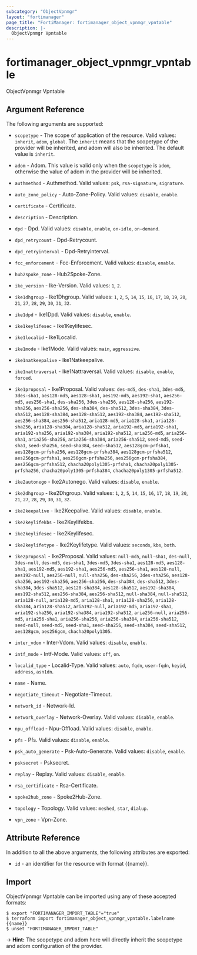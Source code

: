 ```yaml
---
subcategory: "ObjectVpnmgr"
layout: "fortimanager"
page_title: "FortiManager: fortimanager_object_vpnmgr_vpntable"
description: |-
  ObjectVpnmgr Vpntable
---
```


# fortimanager_object_vpnmgr_vpntable
ObjectVpnmgr Vpntable

## Argument Reference


The following arguments are supported:

* `scopetype` - The scope of application of the resource. Valid values: `inherit`, `adom`, `global`. The `inherit` means that the scopetype of the provider will be inherited, and adom will also be inherited. The default value is `inherit`.
* `adom` - Adom. This value is valid only when the `scopetype` is `adom`, otherwise the value of adom in the provider will be inherited.

* `authmethod` - Authmethod. Valid values: `psk`, `rsa-signature`, `signature`.

* `auto_zone_policy` - Auto-Zone-Policy. Valid values: `disable`, `enable`.

* `certificate` - Certificate.
* `description` - Description.
* `dpd` - Dpd. Valid values: `disable`, `enable`, `on-idle`, `on-demand`.

* `dpd_retrycount` - Dpd-Retrycount.
* `dpd_retryinterval` - Dpd-Retryinterval.
* `fcc_enforcement` - Fcc-Enforcement. Valid values: `disable`, `enable`.

* `hub2spoke_zone` - Hub2Spoke-Zone.
* `ike_version` - Ike-Version. Valid values: `1`, `2`.

* `ike1dhgroup` - Ike1Dhgroup. Valid values: `1`, `2`, `5`, `14`, `15`, `16`, `17`, `18`, `19`, `20`, `21`, `27`, `28`, `29`, `30`, `31`, `32`.

* `ike1dpd` - Ike1Dpd. Valid values: `disable`, `enable`.

* `ike1keylifesec` - Ike1Keylifesec.
* `ike1localid` - Ike1Localid.
* `ike1mode` - Ike1Mode. Valid values: `main`, `aggressive`.

* `ike1natkeepalive` - Ike1Natkeepalive.
* `ike1nattraversal` - Ike1Nattraversal. Valid values: `disable`, `enable`, `forced`.

* `ike1proposal` - Ike1Proposal. Valid values: `des-md5`, `des-sha1`, `3des-md5`, `3des-sha1`, `aes128-md5`, `aes128-sha1`, `aes192-md5`, `aes192-sha1`, `aes256-md5`, `aes256-sha1`, `des-sha256`, `3des-sha256`, `aes128-sha256`, `aes192-sha256`, `aes256-sha256`, `des-sha384`, `des-sha512`, `3des-sha384`, `3des-sha512`, `aes128-sha384`, `aes128-sha512`, `aes192-sha384`, `aes192-sha512`, `aes256-sha384`, `aes256-sha512`, `aria128-md5`, `aria128-sha1`, `aria128-sha256`, `aria128-sha384`, `aria128-sha512`, `aria192-md5`, `aria192-sha1`, `aria192-sha256`, `aria192-sha384`, `aria192-sha512`, `aria256-md5`, `aria256-sha1`, `aria256-sha256`, `aria256-sha384`, `aria256-sha512`, `seed-md5`, `seed-sha1`, `seed-sha256`, `seed-sha384`, `seed-sha512`, `aes128gcm-prfsha1`, `aes128gcm-prfsha256`, `aes128gcm-prfsha384`, `aes128gcm-prfsha512`, `aes256gcm-prfsha1`, `aes256gcm-prfsha256`, `aes256gcm-prfsha384`, `aes256gcm-prfsha512`, `chacha20poly1305-prfsha1`, `chacha20poly1305-prfsha256`, `chacha20poly1305-prfsha384`, `chacha20poly1305-prfsha512`.

* `ike2autonego` - Ike2Autonego. Valid values: `disable`, `enable`.

* `ike2dhgroup` - Ike2Dhgroup. Valid values: `1`, `2`, `5`, `14`, `15`, `16`, `17`, `18`, `19`, `20`, `21`, `27`, `28`, `29`, `30`, `31`, `32`.

* `ike2keepalive` - Ike2Keepalive. Valid values: `disable`, `enable`.

* `ike2keylifekbs` - Ike2Keylifekbs.
* `ike2keylifesec` - Ike2Keylifesec.
* `ike2keylifetype` - Ike2Keylifetype. Valid values: `seconds`, `kbs`, `both`.

* `ike2proposal` - Ike2Proposal. Valid values: `null-md5`, `null-sha1`, `des-null`, `3des-null`, `des-md5`, `des-sha1`, `3des-md5`, `3des-sha1`, `aes128-md5`, `aes128-sha1`, `aes192-md5`, `aes192-sha1`, `aes256-md5`, `aes256-sha1`, `aes128-null`, `aes192-null`, `aes256-null`, `null-sha256`, `des-sha256`, `3des-sha256`, `aes128-sha256`, `aes192-sha256`, `aes256-sha256`, `des-sha384`, `des-sha512`, `3des-sha384`, `3des-sha512`, `aes128-sha384`, `aes128-sha512`, `aes192-sha384`, `aes192-sha512`, `aes256-sha384`, `aes256-sha512`, `null-sha384`, `null-sha512`, `aria128-null`, `aria128-md5`, `aria128-sha1`, `aria128-sha256`, `aria128-sha384`, `aria128-sha512`, `aria192-null`, `aria192-md5`, `aria192-sha1`, `aria192-sha256`, `aria192-sha384`, `aria192-sha512`, `aria256-null`, `aria256-md5`, `aria256-sha1`, `aria256-sha256`, `aria256-sha384`, `aria256-sha512`, `seed-null`, `seed-md5`, `seed-sha1`, `seed-sha256`, `seed-sha384`, `seed-sha512`, `aes128gcm`, `aes256gcm`, `chacha20poly1305`.

* `inter_vdom` - Inter-Vdom. Valid values: `disable`, `enable`.

* `intf_mode` - Intf-Mode. Valid values: `off`, `on`.

* `localid_type` - Localid-Type. Valid values: `auto`, `fqdn`, `user-fqdn`, `keyid`, `address`, `asn1dn`.

* `name` - Name.
* `negotiate_timeout` - Negotiate-Timeout.
* `network_id` - Network-Id.
* `network_overlay` - Network-Overlay. Valid values: `disable`, `enable`.

* `npu_offload` - Npu-Offload. Valid values: `disable`, `enable`.

* `pfs` - Pfs. Valid values: `disable`, `enable`.

* `psk_auto_generate` - Psk-Auto-Generate. Valid values: `disable`, `enable`.

* `psksecret` - Psksecret.
* `replay` - Replay. Valid values: `disable`, `enable`.

* `rsa_certificate` - Rsa-Certificate.
* `spoke2hub_zone` - Spoke2Hub-Zone.
* `topology` - Topology. Valid values: `meshed`, `star`, `dialup`.

* `vpn_zone` - Vpn-Zone.


## Attribute Reference

In addition to all the above arguments, the following attributes are exported:
* `id` - an identifier for the resource with format {{name}}.

## Import

ObjectVpnmgr Vpntable can be imported using any of these accepted formats:
```
$ export "FORTIMANAGER_IMPORT_TABLE"="true"
$ terraform import fortimanager_object_vpnmgr_vpntable.labelname {{name}}
$ unset "FORTIMANAGER_IMPORT_TABLE"
```
-> **Hint:** The scopetype and adom here will directly inherit the scopetype and adom configuration of the provider.
